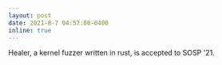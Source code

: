 ```yaml
---
layout: post
date: 2021-8-7 04:57:00-0400
inline: true
---
```

Healer, a kernel fuzzer written in rust, is accepted to SOSP '21.